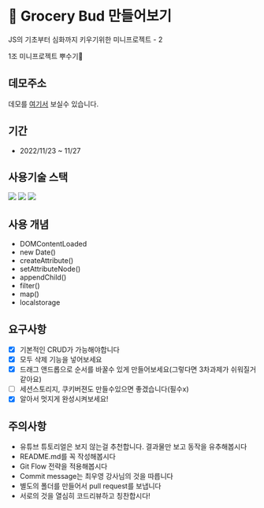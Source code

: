 # 📌 Grocery Bud 만들어보기

JS의 기초부터 심화까지 키우기위한 미니프로젝트 - 2

1조 미니프로젝트 뿌수기🦾

## 데모주소

데모를 [여기서](https://grocery-bud-hyocho.netlify.app/) 보실수 있습니다.

## 기간

- 2022/11/23 ~ 11/27

## 사용기술 스택

<img src="https://img.shields.io/badge/HTML5-E34F26?style=for-the-badge&logo=HTML5&logoColor=white"> <img src="https://img.shields.io/badge/CSS-1572B6?style=for-the-badge&logo=CSS3&logoColor=white"> <img src="https://img.shields.io/badge/JAVASCRIPT-F7DF1E?style=for-the-badge&logo=JAVASCRIPT&logoColor=white">

## 사용 개념

- DOMContentLoaded
- new Date()
- createAttribute()
- setAttributeNode()
- appendChild()
- filter()
- map()
- localstorage

## 요구사항

- [x] 기본적인 CRUD가 가능해야합니다
- [x] 모두 삭제 기능을 넣어보세요
- [x] 드래그 앤드롭으로 순서를 바꿀수 있게 만들어보세요(그렇다면 3차과제가 쉬워질거같아요)
- [ ] 세션스토리지, 쿠키버젼도 만들수있으면 좋겠습니다(필수x)
- [x] 알아서 멋지게 완성시켜보세요!

## 주의사항

- 유튜브 튜토리얼은 보지 않는걸 추천합니다. 결과물만 보고 동작을 유추해봅시다
- README.md를 꼭 작성해봅시다
- Git Flow 전략을 적용해봅시다
- Commit message는 최우영 강사님의 것을 따릅니다
- 별도의 폴더를 만들어서 pull request를 보냅니다
- 서로의 것을 열심히 코드리뷰하고 칭찬합시다!
